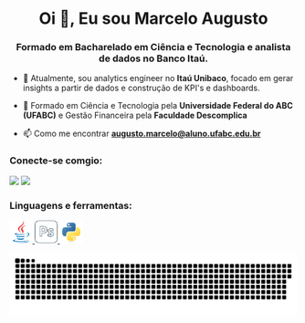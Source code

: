 <h1 align="center">Oi 👋, Eu sou Marcelo Augusto</h1>
<h3 align="center">Formado em Bacharelado em Ciência e Tecnologia e analista de dados no Banco Itaú.</h3>

- 🌱 Atualmente, sou analytics engineer no **Itaú Unibaco**, focado em gerar insights a partir de dados e construção de KPI's e dashboards.

- 📝  Formado em Ciência e Tecnologia pela **Universidade Federal do ABC (UFABC)** e Gestão Financeira pela **Faculdade Descomplica**

- 📫 Como me encontrar **augusto.marcelo@aluno.ufabc.edu.br**

<h3 align="left">Conecte-se comgio:</h3>
<p align="left">
<a href="https://www.linkedin.com/in/marcelo-cunha-ribeiro/" target="_blank"><img src="https://img.shields.io/badge/-LinkedIn-%230077B5?style=for-the-badge&logo=linkedin&logoColor=white" target="_blank"></a> 
<a href = "mailto:augusto.marcelo@aluno.ufabc.edu.br"><img src="https://img.shields.io/badge/-Gmail-%23333?style=for-the-badge&logo=gmail&logoColor=white" target="_blank"></a>
</p>

<h3 align="left">Linguagens e ferramentas:</h3>
<p align="left"> <a href="https://www.java.com" target="_blank" rel="noreferrer"> <img src="https://raw.githubusercontent.com/devicons/devicon/master/icons/java/java-original.svg" alt="java" width="40" height="40"/> </a> <a href="https://www.photoshop.com/en" target="_blank" rel="noreferrer"> <img src="https://raw.githubusercontent.com/devicons/devicon/master/icons/photoshop/photoshop-line.svg" alt="photoshop" width="40" height="40"/> </a> <a href="https://www.python.org" target="_blank" rel="noreferrer"> <img src="https://raw.githubusercontent.com/devicons/devicon/master/icons/python/python-original.svg" alt="python" width="40" height="40"/> </a> </p>

![Snake animation](https://github.com/marceloaugusto453/marceloaugusto453/blob/output/github-contribution-grid-snake.svg)
